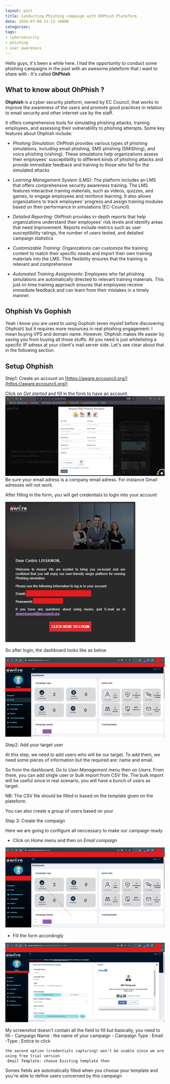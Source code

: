 ```yaml
---
layout: post
title: Conducting Phishing campaign with OhPhish Plateform
date: 2024-07-09 21:13 +0000
categories:
tags:
- cybersecurity
- phishing
- user awareness
---
```

Hello guys, it's been a while here.
I had the opportunity to conduct some phishing campaigns in the past with an awesome plateform that i want to share with : It's called **OhPhish**

## What to know about OhPhish ?
**Ohphish** is a cyber security platform, owned by EC Council, that works to improve the awareness of the users and promote good practices in relation to email security and other internet use by the staff. 

 It offers comprehensive tools for simulating phishing attacks, training employees, and assessing their vulnerability to phishing attempts. Some key features about Ohphish include:

 - *Phishing Simulation*: OhPhish provides various types of phishing simulations, including email phishing, SMS phishing (SMiShing), and voice phishing (vishing). These simulations help organizations assess their employees' susceptibility to different kinds of phishing attacks and provide immediate feedback and training to those who fall for the simulated attacks​

 - *Learning Management System (LMS)*: The platform includes an LMS that offers comprehensive security awareness training. The LMS features interactive training materials, such as videos, quizzes, and games, to engage employees and reinforce learning. It also allows organizations to track employees' progress and assign training modules based on their performance in simulations​ (EC-Council)​.

 - *Detailed Reporting*: OhPhish provides in-depth reports that help organizations understand their employees' risk levels and identify areas that need improvement. Reports include metrics such as user susceptibility ratings, the number of users tested, and detailed campaign statistics

 - *Customizable Training*: Organizations can customize the training content to match their specific needs and import their own training materials into the LMS. This flexibility ensures that the training is relevant and comprehensive

 - *Automated Training Assignments*: Employees who fail phishing simulations are automatically directed to relevant training materials. This just-in-time training approach ensures that employees receive immediate feedback and can learn from their mistakes in a timely manner.

## Ohphish Vs Gophish

Yeah i know you are used to using Gophish (even myslef before discovering Ohphish) but it requires more resources in real phishing engagement: I mean buying VPS and domain name. However, Ohphish makes life easier by saving you from buying all those stuffs. All you need is just whitelisting a specific IP adress at your client's mail server side.
Let's see clear about that in the following section.

## Setup Ohphish

Step1: Create an account on [https://aware.eccouncil.org/](https://aware.eccouncil.org/)

Click on *Get started* and fill in the form to have an account.
![Home page of Aware](/assets/img/Ohphish/form.png)
Be sure your email adress is a company email adress. For instance Gmail adresses will not work.

After filling in the form, you will get credentials to login into your account

![Mail received](/assets/img/Ohphish/mail-received.png)

So after login, the dashboard looks like as below

![OhPhish dashboard](/assets/img/Ohphish/dashboard.png)

Step2: Add your target user

At this step, we need to add users who will be our target. To add them, we need some pieces of information but the required are: name and email.

So from the dashboard, Go to *User Management*  menu then on *Users*. From there, you can add single user or bulk import from CSV file. The bulk import will be useful since in real scenario, you will have a bunch of users as target.

NB: The CSV file should be filled in based on the template given on the plateform.

You can also create a group of users based on your 

Step 3: Create the compaign

Here we are going to configure all neccessary to make our campaign ready

- Click on *Home* menu and then on *Email compaign*

![create campaign](/assets/img/Ohphish/create-campaign.png)

- Fill the form accordingly

![Filling the form](/assets/img/Ohphish/Filling-form.png)

My screenshot doesn't contain all the field to fill but basically, you need to fill 
    - Campaign Name : the name of your campaign
    - Campaign Type : Email
    -Type : Entice to click
      
    the second option (credentials capturing) won't be usable since we are using free trial version
    -Email Template: choose Existing template then
Somes fields are automatically filled when you choose your template and you're able to define users concerned by this campaign 






